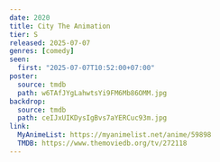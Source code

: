 ```yaml
---
date: 2020
title: City The Animation
tier: S
released: 2025-07-07
genres: [comedy]
seen:
  first: "2025-07-07T10:52:00+07:00"
poster:
  source: tmdb
  path: w6TAfJYgLahwtsYi9FM6Mb86OMM.jpg
backdrop:
  source: tmdb
  path: ceIJxUIKDysIgBvs7aYERCuc93m.jpg
link:
  MyAnimeList: https://myanimelist.net/anime/59898
  TMDB: https://www.themoviedb.org/tv/272118
---
```

